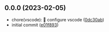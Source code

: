 ## 0.0.0 (2023-02-05)

* chore(vscode): :tada: configure vscode ([0dc30ab](https://github.com/TeraByteCode/angular-material-standardprojekt/commit/0dc30ab))
* initial commit ([e01f893](https://github.com/TeraByteCode/angular-material-standardprojekt/commit/e01f893))



